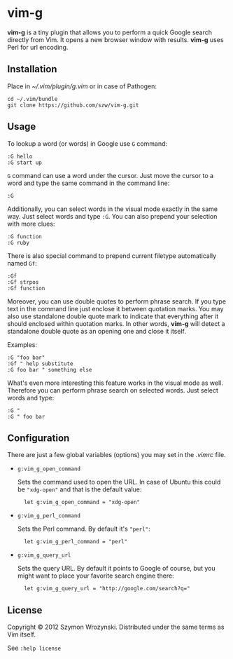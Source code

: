 vim-g
=====

**vim-g** is a tiny plugin that allows you to perform a quick Google search
directly from Vim. It opens a new browser window with results. **vim-g** uses
Perl for url encoding.


Installation
------------

Place in *~/.vim/plugin/g.vim* or in case of Pathogen:

    cd ~/.vim/bundle
    git clone https://github.com/szw/vim-g.git


Usage
-----

To lookup a word (or words) in Google use `G` command:

    :G hello
    :G start up

`G` command can use a word under the cursor. Just move the cursor to a word and
type the same command in the command line:

    :G

Additionally, you can select words in the visual mode exactly in the same way.
Just select words and type `:G`. You can also prepend your selection with more
clues:

    :G function
    :G ruby

There is also special command to prepend current filetype automatically named
`Gf`:

    :Gf
    :Gf strpos
    :Gf function

Moreover, you can use double quotes to perform phrase search. If you type text
in the command line just enclose it between quotation marks. You may also use
standalone double quote mark to indicate that everything after it should
enclosed within quotation marks. In other words, **vim-g** will detect
a standalone double quote as an opening one and close it itself.

Examples:

    :G "foo bar"
    :Gf " help substitute
    :G foo bar " something else

What's even more interesting this feature works in the visual mode as well.
Therefore you can perform phrase search on selected words. Just select words and
type:

    :G "
    :G " foo bar

Configuration
-------------

There are just a few global variables (options) you may set in the *.vimrc*
file.

* `g:vim_g_open_command`

  Sets the command used to open the URL. In case of Ubuntu this could be
  `"xdg-open"` and that is the default value:

        let g:vim_g_open_command = "xdg-open"

* `g:vim_g_perl_command`

  Sets the Perl command. By default it's `"perl"`:

        let g:vim_g_perl_command = "perl"

* `g:vim_g_query_url`

  Sets the query URL. By default it points to Google of course, but you might
  want to place your favorite search engine there:

        let g:vim_g_query_url = "http://google.com/search?q="


License
-------

Copyright &copy; 2012 Szymon Wrozynski. Distributed under the same terms as Vim
itself.

See `:help license`
